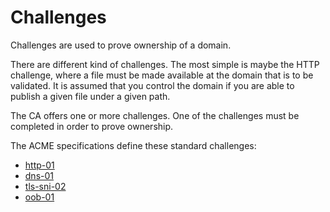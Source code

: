 # Challenges

Challenges are used to prove ownership of a domain.

There are different kind of challenges. The most simple is maybe the HTTP challenge, where a file must be made available at the domain that is to be validated. It is assumed that you control the domain if you are able to publish a given file under a given path.

The CA offers one or more challenges. One of the challenges must be completed in order to prove ownership.

The ACME specifications define these standard challenges:

* [http-01](./http-01.html)
* [dns-01](./dns-01.html)
* [tls-sni-02](./tls-sni-02.html)
* [oob-01](./oob-01.html)
